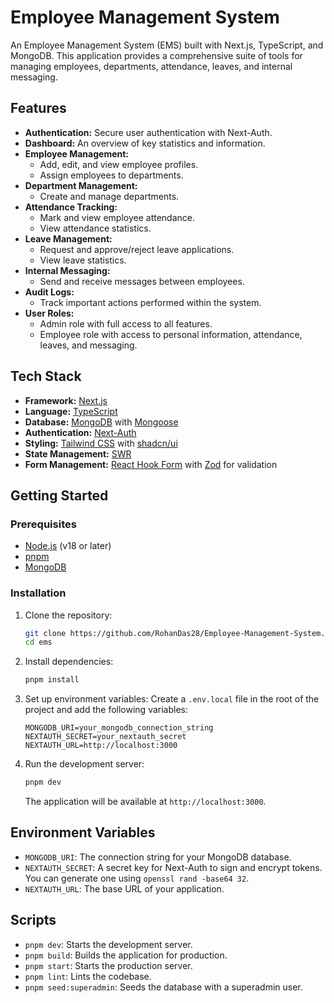 # Employee Management System

An Employee Management System (EMS) built with Next.js, TypeScript, and MongoDB. This application provides a comprehensive suite of tools for managing employees, departments, attendance, leaves, and internal messaging.

## Features

*   **Authentication:** Secure user authentication with Next-Auth.
*   **Dashboard:** An overview of key statistics and information.
*   **Employee Management:**
    *   Add, edit, and view employee profiles.
    *   Assign employees to departments.
*   **Department Management:**
    *   Create and manage departments.
*   **Attendance Tracking:**
    *   Mark and view employee attendance.
    *   View attendance statistics.
*   **Leave Management:**
    *   Request and approve/reject leave applications.
    *   View leave statistics.
*   **Internal Messaging:**
    *   Send and receive messages between employees.
*   **Audit Logs:**
    *   Track important actions performed within the system.
*   **User Roles:**
    *   Admin role with full access to all features.
    *   Employee role with access to personal information, attendance, leaves, and messaging.

## Tech Stack

*   **Framework:** [Next.js](https://nextjs.org/)
*   **Language:** [TypeScript](https://www.typescriptlang.org/)
*   **Database:** [MongoDB](https://www.mongodb.com/) with [Mongoose](https://mongoosejs.com/)
*   **Authentication:** [Next-Auth](https://next-auth.js.org/)
*   **Styling:** [Tailwind CSS](https://tailwindcss.com/) with [shadcn/ui](https://ui.shadcn.com/)
*   **State Management:** [SWR](https://swr.vercel.app/)
*   **Form Management:** [React Hook Form](https://react-hook-form.com/) with [Zod](https://zod.dev/) for validation

## Getting Started

### Prerequisites

*   [Node.js](https://nodejs.org/en/) (v18 or later)
*   [pnpm](https://pnpm.io/)
*   [MongoDB](https://www.mongodb.com/try/download/community)

### Installation

1.  Clone the repository:
    ```bash
    git clone https://github.com/RohanDas28/Employee-Management-System.git
    cd ems
    ```

2.  Install dependencies:
    ```bash
    pnpm install
    ```

3.  Set up environment variables:
    Create a `.env.local` file in the root of the project and add the following variables:

    ```env
    MONGODB_URI=your_mongodb_connection_string
    NEXTAUTH_SECRET=your_nextauth_secret
    NEXTAUTH_URL=http://localhost:3000
    ```

4.  Run the development server:
    ```bash
    pnpm dev
    ```

    The application will be available at `http://localhost:3000`.

## Environment Variables

*   `MONGODB_URI`: The connection string for your MongoDB database.
*   `NEXTAUTH_SECRET`: A secret key for Next-Auth to sign and encrypt tokens. You can generate one using `openssl rand -base64 32`.
*   `NEXTAUTH_URL`: The base URL of your application.

## Scripts

*   `pnpm dev`: Starts the development server.
*   `pnpm build`: Builds the application for production.
*   `pnpm start`: Starts the production server.
*   `pnpm lint`: Lints the codebase.
*   `pnpm seed:superadmin`: Seeds the database with a superadmin user.

